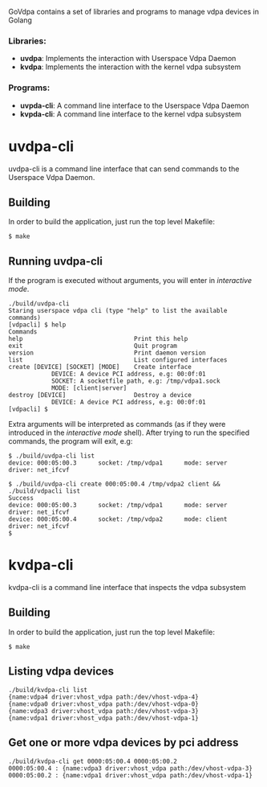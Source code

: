 GoVdpa contains a set of libraries and programs to manage vdpa devices in Golang

### Libraries: 
- **uvdpa**: Implements the interaction with Userspace Vdpa Daemon
- **kvdpa**: Implements the interaction with the kernel vdpa subsystem

### Programs:
- **uvpda-cli**: A command line interface to the Userspace Vdpa Daemon
- **kvpda-cli**: A command line interface to the kernel vdpa subsystem


# uvdpa-cli
uvdpa-cli is a command line interface that can send commands to the Userspace Vdpa Daemon.

## Building
In order to build the application, just run the top level Makefile:

    $ make

## Running uvdpa-cli
If the program is executed without arguments, you will enter in *interactive mode*.

    ./build/uvdpa-cli
    Staring userspace vdpa cli (type "help" to list the available commands)
    [vdpacli] $ help
    Commands
    help                               Print this help
    exit                               Quit program
    version                            Print daemon version
    list                               List configured interfaces
    create [DEVICE] [SOCKET] [MODE]    Create interface
                DEVICE: A device PCI address, e.g: 00:0f:01
                SOCKET: A socketfile path, e.g: /tmp/vdpa1.sock
                MODE: [client|server]
    destroy [DEVICE]                   Destroy a device
                DEVICE: A device PCI address, e.g: 00:0f:01
    [vdpacli] $ 


Extra arguments will be interpreted as commands (as if they were introduced in the *interactive mode* shell). After trying to run the specified commands, the program will exit, e.g:

    $ ./build/uvdpa-cli list
    device: 000:05:00.3      socket: /tmp/vdpa1      mode: server    driver: net_ifcvf

    $ ./build/uvdpa-cli create 000:05:00.4 /tmp/vdpa2 client && ./build/vdpacli list
    Success
    device: 000:05:00.3      socket: /tmp/vdpa1      mode: server    driver: net_ifcvf
    device: 000:05:00.4      socket: /tmp/vdpa2      mode: client    driver: net_ifcvf
    $


# kvdpa-cli
kvdpa-cli is a command line interface that inspects the vdpa subsystem

## Building
In order to build the application, just run the top level Makefile:

    $ make

## Listing vdpa devices

    ./build/kvdpa-cli list
    {name:vdpa4 driver:vhost_vdpa path:/dev/vhost-vdpa-4}
    {name:vdpa0 driver:vhost_vdpa path:/dev/vhost-vdpa-0}
    {name:vdpa3 driver:vhost_vdpa path:/dev/vhost-vdpa-3}
    {name:vdpa1 driver:vhost_vdpa path:/dev/vhost-vdpa-1}

## Get one or more vdpa devices by pci address

    ./build/kvdpa-cli get 0000:05:00.4 0000:05:00.2
    0000:05:00.4 : {name:vdpa3 driver:vhost_vdpa path:/dev/vhost-vdpa-3}
    0000:05:00.2 : {name:vdpa1 driver:vhost_vdpa path:/dev/vhost-vdpa-1}
